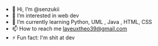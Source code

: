- 👋 Hi, I’m @senzukii
- 👀 I’m interested in web dev
- 🌱 I’m currently learning Python, UML , Java , HTML, CSS
- 📫 How to reach me layeuxtheo39@gmail.com
- ⚡ Fun fact: I'm shit at dev

